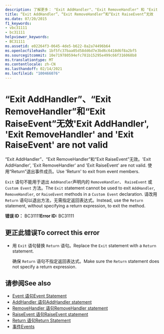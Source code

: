 ```yaml
---
description: 了解更多： "Exit AddHandler"、"Exit RemoveHandler" 和 "Exit RaiseEvent" 无效
title: “Exit AddHandler”、“Exit RemoveHandler”和“Exit RaiseEvent”无效
ms.date: 07/20/2015
f1_keywords:
- vbc31111
- bc31111
helpviewer_keywords:
- BC31111
ms.assetid: e02264f3-0645-4de5-b622-8a2a74496b64
ms.openlocfilehash: 1bf5fc37baa05d58dd6d7e3bd6c6410d6f8a2bf5
ms.sourcegitcommit: 10e719780594efc781b15295e499c66f316068b8
ms.translationtype: MT
ms.contentlocale: zh-CN
ms.lasthandoff: 02/14/2021
ms.locfileid: "100466076"
---
```

# <a name="exit-addhandler-exit-removehandler-and-exit-raiseevent-are-not-valid"></a><span data-ttu-id="63736-103">“Exit AddHandler”、“Exit RemoveHandler”和“Exit RaiseEvent”无效</span><span class="sxs-lookup"><span data-stu-id="63736-103">'Exit AddHandler', 'Exit RemoveHandler' and 'Exit RaiseEvent' are not valid</span></span>

<span data-ttu-id="63736-104">“Exit AddHandler”、“Exit RemoveHandler”和“Exit RaiseEvent”无效。</span><span class="sxs-lookup"><span data-stu-id="63736-104">'Exit AddHandler', 'Exit RemoveHandler' and 'Exit RaiseEvent' are not valid.</span></span> <span data-ttu-id="63736-105">使用“Return”退出事件成员。</span><span class="sxs-lookup"><span data-stu-id="63736-105">Use 'Return' to exit from event members.</span></span>  
  
 <span data-ttu-id="63736-106">`Exit` 语句不能用于退出 `AddHandler`声明内的 `RemoveHandler`、 `RaiseEvent` 或 `Custom Event` 方法。</span><span class="sxs-lookup"><span data-stu-id="63736-106">The `Exit` statement cannot be used to exit `AddHandler`, `RemoveHandler`, or `RaiseEvent` methods in a `Custom Event` declaration.</span></span> <span data-ttu-id="63736-107">请改用 `Return` 语句以退出方法，无需指定返回表达式。</span><span class="sxs-lookup"><span data-stu-id="63736-107">Instead, use the `Return` statement, without specifying a return expression, to exit the method.</span></span>  
  
 <span data-ttu-id="63736-108">**错误 ID：** BC31111</span><span class="sxs-lookup"><span data-stu-id="63736-108">**Error ID:** BC31111</span></span>  
  
## <a name="to-correct-this-error"></a><span data-ttu-id="63736-109">更正此错误</span><span class="sxs-lookup"><span data-stu-id="63736-109">To correct this error</span></span>  
  
- <span data-ttu-id="63736-110">用 `Exit` 语句替换 `Return` 语句。</span><span class="sxs-lookup"><span data-stu-id="63736-110">Replace the `Exit` statement with a `Return` statement.</span></span>  
  
     <span data-ttu-id="63736-111">确保 `Return` 语句不指定返回表达式。</span><span class="sxs-lookup"><span data-stu-id="63736-111">Make sure the `Return` statement does not specify a return expression.</span></span>  
  
## <a name="see-also"></a><span data-ttu-id="63736-112">请参阅</span><span class="sxs-lookup"><span data-stu-id="63736-112">See also</span></span>

- [<span data-ttu-id="63736-113">Event 语句</span><span class="sxs-lookup"><span data-stu-id="63736-113">Event Statement</span></span>](../language-reference/statements/event-statement.md)
- [<span data-ttu-id="63736-114">AddHandler 语句</span><span class="sxs-lookup"><span data-stu-id="63736-114">AddHandler statement</span></span>](../language-reference/statements/addhandler-statement.md)
- [<span data-ttu-id="63736-115">RemoveHandler 语句</span><span class="sxs-lookup"><span data-stu-id="63736-115">RemoveHandler statement</span></span>](../language-reference/statements/removehandler-statement.md)
- [<span data-ttu-id="63736-116">RaiseEvent 语句</span><span class="sxs-lookup"><span data-stu-id="63736-116">RaiseEvent statement</span></span>](../language-reference/statements/raiseevent-statement.md)
- [<span data-ttu-id="63736-117">Return 语句</span><span class="sxs-lookup"><span data-stu-id="63736-117">Return Statement</span></span>](../language-reference/statements/return-statement.md)
- [<span data-ttu-id="63736-118">事件</span><span class="sxs-lookup"><span data-stu-id="63736-118">Events</span></span>](../programming-guide/language-features/events/index.md)
